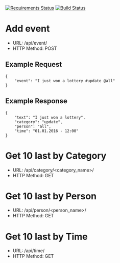 [![Requirements Status](https://requires.io/github/lancelote/pragmaticcoders/requirements.svg?branch=master)](https://requires.io/github/lancelote/pragmaticcoders/requirements/?branch=master)
[![Build Status](https://travis-ci.org/lancelote/pragmaticcoders.svg?branch=master)](https://travis-ci.org/lancelote/pragmaticcoders)

# Add event

- URL: /api/event/
- HTTP Method: POST

## Example Request

```
{
    "event": "I just won a lottery #update @all"
}
```

## Example Response

```
{
    "text": "I just won a lottery",
    "category": "update",
    "person": "all",
    "time": "01.01.2016 - 12:00"
}
```

# Get 10 last by Category

- URL: /api/category/<category_name>/
- HTTP Method: GET

# Get 10 last by Person

- URL: /api/person/<person_name>/
- HTTP Method: GET

# Get 10 last by Time

- URL: /api/time/
- HTTP Method: GET
